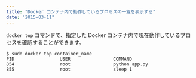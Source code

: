 ```yaml
---
title: "Docker コンテナ内で動作しているプロセスの一覧を表示する"
date: "2015-03-11"
---
```


`docker top` コマンドで、指定した Docker コンテナ内で現在動作しているプロセスを確認することができます。

```
$ sudo docker top container_name
PID                 USER                COMMAND
854                 root                python app.py
855                 root                sleep 1
```

